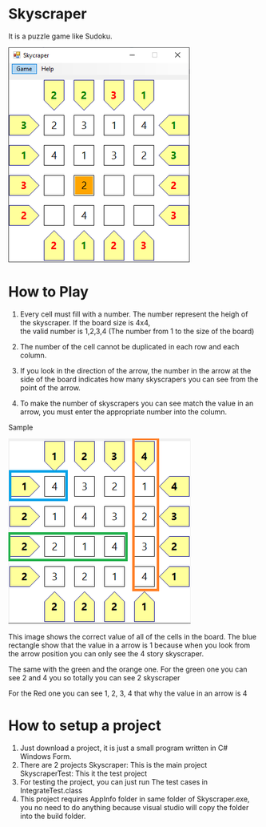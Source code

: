 # Skyscraper

It is a puzzle game like Sudoku.

![Image Image](https://raw.githubusercontent.com/KDevZilla/Resource/main/SkyCraperScreen_Sample01.png)

# How to Play


1. Every cell must fill with a number. The number represent the heigh 
of the skyscraper. 
If the board size is 4x4,  
the valid number is 1,2,3,4 (The number from 1 to the size of the board)

2. The number of the cell cannot be duplicated in each row and each column.

3. If you look in the direction of the arrow, 
the number in the arrow at the side of the board 
indicates how many skyscrapers you can see from the point of the arrow.

4. To make the number of skyscrapers you can see 
match the value in an arrow, you must enter 
the appropriate number into the column.

Sample

![Image Image](https://raw.githubusercontent.com/KDevZilla/Resource/main/SkyCraperScreen_HowtoPlay.png)

This image shows the correct value of all of the cells in the board.
The blue rectangle show that the value in a arrow is 1 because when you 
look from the arrow position you can only see the 4 story skyscraper.

The same with the green and the orange one. For the green one you can see
2 and 4 you so totally you can see 2 skyscraper

For the Red one you can see 1, 2, 3, 4 that why the value in an arrow is 4

# How to setup a project
1. Just download a project, it is just a small program written in C# Windows Form.
2. There are 2 projects
      Skyscraper: This is the main project
      SkyscraperTest: This it the test project
3. For testing the project, you can just run The test cases in IntegrateTest.class
4. This project requires AppInfo folder in same folder of Skyscraper.exe, you no need to do anything
   because visual studio will copy the folder into the build folder.

